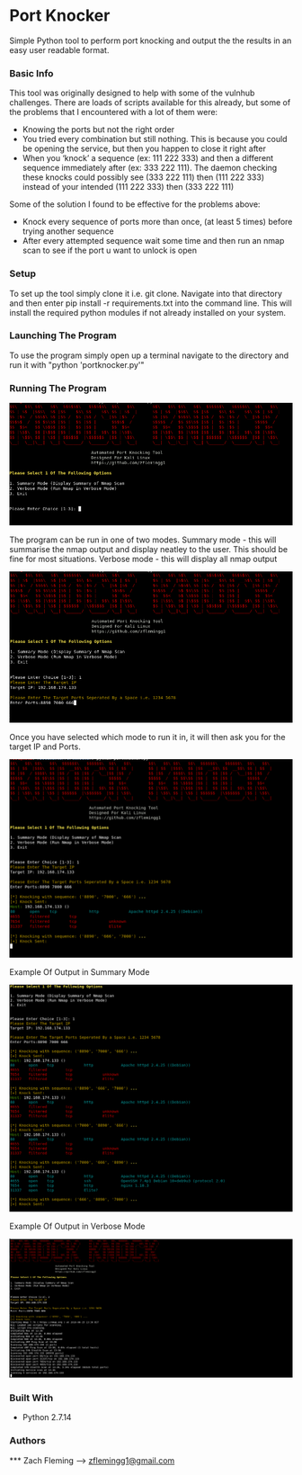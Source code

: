 # Port Knocker
Simple Python tool to perform port knocking and output the the results in an easy user readable format.


### Basic Info
This tool was originally designed to help with some of the vulnhub challenges. There are loads of scripts available for this already, but some of the problems that I encountered with a lot of them were:

* Knowing the ports but not the right order
* You tried every combination but still nothing. This is because you could be opening the service, but then you happen to close it right after
* When you ‘knock’ a sequence (ex: 111 222 333) and then a different sequence immediately after (ex: 333 222 111). The daemon checking these knocks could possibly see (333 222 111) then (111 222 333) instead of your intended (111 222 333) then (333 222 111)

Some of the solution I found to be effective for the problems above:
* Knock every sequence of ports more than once, (at least 5 times) before trying another sequence
* After every attempted sequence wait some time and then run an nmap scan to see if the port u want to unlock is open

### Setup
To set up the tool simply clone it i.e. git clone. Navigate into that directory and then enter  pip install -r requirements.txt into the command line. This will install the required python modules if not already installed on your system.

### Launching The Program
To use the program simply open up a terminal navigate to the directory and run it with "python 'portknocker.py'"

### Running The Program
![alt text](screenshots/1.png "Sample Output")

The program can be run in one of two modes. Summary mode - this will summarise the nmap output and display neatley to the user. This should be fine for most situations. Verbose mode - this will display all nmap output

![alt text](screenshots/2.png "Sample Output")

Once you have selected which mode to run it in, it will then ask you for the target IP and Ports.

![alt text](screenshots/3.png "Sample Output")

Example Of Output in Summary Mode

![alt text](screenshots/4.png "Sample Output")

Example Of Output in Verbose Mode

![alt text](screenshots/5.png "Sample Output")

### Built With

* Python 2.7.14

### Authors

*** Zach Fleming --> zflemingg1@gmail.com


